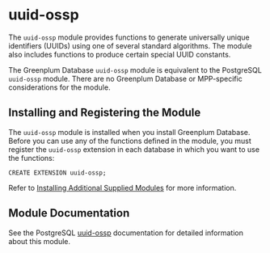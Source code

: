 # uuid-ossp

The `uuid-ossp` module provides functions to generate universally unique identifiers (UUIDs) using one of several standard algorithms. The module also includes functions to produce certain special UUID constants.

The Greenplum Database `uuid-ossp` module is equivalent to the PostgreSQL `uuid-ossp` module. There are no Greenplum Database or MPP-specific considerations for the module.

## <a id="topic_reg"></a>Installing and Registering the Module

The `uuid-ossp` module is installed when you install Greenplum Database. Before you can use any of the functions defined in the module, you must register the `uuid-ossp` extension in each database in which you want to use the functions:

```
CREATE EXTENSION uuid-ossp;
```

Refer to [Installing Additional Supplied Modules](../../install_guide/install_modules.html) for more information.

## <a id="topic_info"></a>Module Documentation

See the PostgreSQL [uuid-ossp](https://www.postgresql.org/docs/9.4/uuid-ossp.html) documentation for detailed information about this module.

